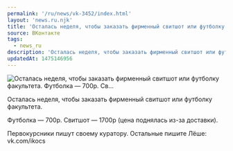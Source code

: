 ```yaml
---
permalink: '/ru/news/vk-3452/index.html'
layout: 'news.ru.njk'
title: 'Осталась неделя, чтобы заказать фирменный свитшот или футболку факультета. Футболка — 700р. Св'
source: ВКонтакте
tags:
  - news_ru
description: 'Осталась неделя, чтобы заказать фирменный свитшот или футболку факультета. Футболка — 700р. Св…'
updatedAt: 1475146956
---
```

![Осталась неделя, чтобы заказать фирменный свитшот или футболку факультета. Футболка — 700р. Св…](https://sun9-8.userapi.com/impf/c636618/v636618484/2e635/JXlXScZt3Rs.jpg?size=1080x1029&quality=96&proxy=1&sign=3beef1f74879a0dd83b20d78a7a02067&c_uniq_tag=3vWtOaGMn_cQHNMgAPJFQ5BI8vwkucti0EXUK6bKhSU&type=album)

Осталась неделя, чтобы заказать фирменный свитшот или футболку факультета.

Футболка — 700р.
Свитшот — 1700р (цена поднялась из-за доставки).

Первокурсники пишут своему куратору.
Остальные пишите Лёше: vk.com/ikocs

